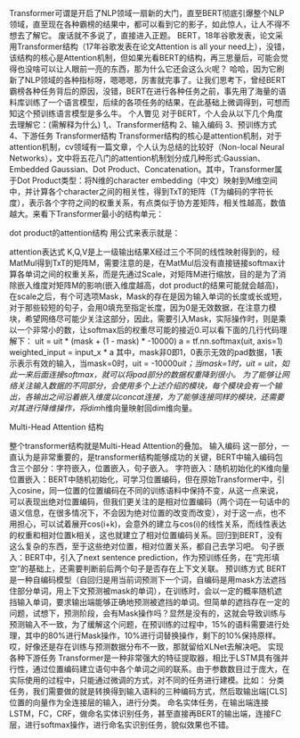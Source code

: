 Transformer可谓是开启了NLP领域一扇新的大门，直至BERT彻底引爆整个NLP领域，直至现在各种霸榜的结果中，都可以看到它的影子，如此惊人，让人不得不想去了解它。
废话就不多说了，直接进入正题。
BERT，18年谷歌发表，论文采用Transformer结构（17年谷歌发表在论文Attention is all your need上），没错，该结构的核心是Attention机制，但如果光看BERT的结构，再三思量后，可能会觉得也没啥可以让人眼前一亮的东西，那为什么它还会这么火呢？
哈哈，因为它刷新了NLP领域的各种指标呀，嗯嗯嗯，厉害就完事了。让我们思考下，曾经BERT霸榜各种任务背后的原因，没错，BERT在进行各种任务之前，事先用了海量的语料库训练了一个语言模型，后续的各项任务的结果，在此基础上微调得到，可想而知这个预训练语言模型是多么牛。
个人瞥见
对于BERT，个人会从以下几个角度去理解它：(需解释为什么)
1,、Transformer结构
2、输入编码
3、预训练方式
4、下游任务
Transformer结构
Transformer结构的核心是attention机制，对于attention机制，cv领域有一篇文章，个人认为总结的比较好（Non-local Neural Networks），文中将五花八门的attention机制划分成几种形式:Gaussian、Embedded Gaussian、Dot Product、Concatenation。其中，Transformer属于Dot Product类型：将N维的character embedding（中文）映射到M维空间中，并计算各个character之间的相关性，得到TxT的矩阵（T为编码的字符长度），表示各个字符之间的权重关系，有点类似于协方差矩阵，相关性越高，数值越大。来看下Transformer最小的结构单元：

dot product的attention结构
用公式来表示就是：

attention表达式
K,Q,V是上一级输出结果X经过三个不同的线性映射得到的，经MatMul得到TxT的矩阵M，需要注意的是，在MatMul后没有直接链接softmax计算各单词之间的权重关系，而是先通过Scale，对矩阵M进行缩放，目的是为了消除嵌入维度对矩阵M的影响(嵌入维度越高，dot product的结果可能就会越高)，在scale之后，有个可选项Mask，Mask的存在是因为输入单词的长度或长或短，对于那些较短的句子，会用0填充至指定长度，因为0是无效数据，在注意力模块，希望网络尽可能少关注这部分，因此，需要引入Mask，实际操作时，则是乘以一个非常小的数，让softmax后的权重尽可能的接近0.可以看下面的几行代码理解下：
uit = uit * (mask + (1 - mask) * -10000) 
a = tf.nn.softmax(uit, axis=1) 
weighted_input = input_x * a 
其中，mask非0即1，0表示无效的pad数据，1表示表示有效的输入，当mask=0时，uit = -10000*uit；当mask=1时，uit = uit，如此一来后面连接softmax，就可以将pad部分的数据权重降到很小。
为了能够让网络关注输入数据的不同部分，会使用多个上述介绍的模块，每个模块会有一个输出，各输出之间沿着嵌入维度以concat连接，为了能够连接同样的模块，还需要对其进行降维操作，将dim*h维向量映射回dim维向量。

Multi-Head Attention 结构

整个transformer结构就是Multi-Head Attention的叠加。
输入编码
这一部分，一直认为是非常重要的，是transformer结构能够成功的关键，BERT中输入编码包含三个部分：字符嵌入，位置嵌入，句子嵌入。
字符嵌入：随机初始化的K维向量
位置嵌入：BERT中随机初始化，可学习位置编码，但在原始Transformer中，引入cosine，同一位置的位置编码在不同的训练语料中保持不变，从这一点来说，可以表现出绝对位置编码，但我们更关注的是相对位置编码（两个词在一句话中的语义信息，在很多情况下，不会因为绝对位置的改变而改变），对于这一点，也不用担心，可以试着展开cos(i+k)，会意外的建立与cos(i)的线性关系，而线性表达的权重和相对位置k相关，这也就建立了相对位置编码关系。回归到BERT，没有这么复杂的东西，至于这些绝对位置，相对位置关系，都自己去学习吧。
句子嵌入：BERT中，引入了next sentence prediction，作为预训练任务，在“完形填空”的基础上，还需要判断前后两个句子是否存在上下文关联。
预训练方式
BERT是一种自编码模型（自回归是用当前词预测下一个词，自编码是用mask方法遮挡住部分单词，用上下文预测被mask的单词），在训练时，会以一定的概率随机遮挡输入单词，要求输出端能够正确地预测被遮挡的单词。但简单的遮挡存在一定的问题，试想下，预测阶段，会有Mask操作吗？显然是没有的，这就会导致训练与预测输入不一致，为了缓解这个问题，在预训练的过程中，15%的语料需要进行处理，其中的80%进行Mask操作，10%进行词替换操作，剩下的10%保持原样。哎，好像还是存在训练与预测数据分布不一致，那就留给XLNet去解决吧。
实现各种下游任务
Transformer是一种非常强大的特征提取器，相比于LSTM具有强并行性，通过位置编码建立语句中各个单词之间的联系。由于参数数目过于庞大，在实际使用的过程中，只能通过微调的方式，对不同的任务进行建模。比如：
分类任务，我们需要做的就是转换得到输入语料的三种编码方式，然后取输出端[CLS] 位置的向量作为全连接层的输入，进行分类。
命名实体任务，在输出端连接LSTM，FC，CRF，做命名实体识别任务，甚至直接再BERT的输出端，连接FC层，进行softmax操作，进行命名实识别任务，貌似效果也不错。